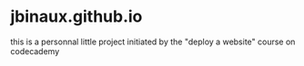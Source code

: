 # jbinaux.github.io

this is a personnal little project initiated by the "deploy a website" course on codecademy
